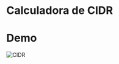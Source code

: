 # Calculadora de CIDR


# Demo

![CIDR](https://user-images.githubusercontent.com/9101840/58722676-66937a00-83ae-11e9-8081-16c474065b6b.png)
